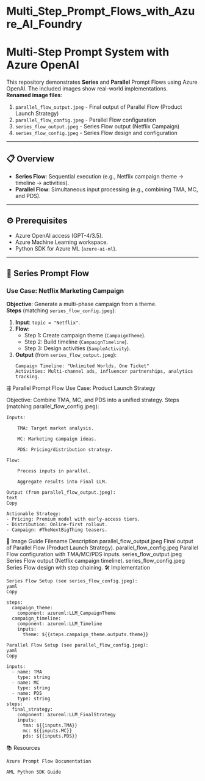 # Multi_Step_Prompt_Flows_with_Azure_AI_Foundry



# Multi-Step Prompt System with Azure OpenAI

This repository demonstrates **Series** and **Parallel** Prompt Flows using Azure OpenAI. The included images show real-world implementations.  
**Renamed image files**:  
1. `parallel_flow_output.jpeg` - Final output of Parallel Flow (Product Launch Strategy)  
2. `parallel_flow_config.jpeg` - Parallel Flow configuration  
3. `series_flow_output.jpeg` - Series Flow output (Netflix Campaign)  
4. `series_flow_config.jpeg` - Series Flow design and configuration  

---

## 📋 Overview
- **Series Flow**: Sequential execution (e.g., Netflix campaign theme → timeline → activities).  
- **Parallel Flow**: Simultaneous input processing (e.g., combining TMA, MC, and PDS).  

---

## ⚙️ Prerequisites
- Azure OpenAI access (GPT-4/3.5).  
- Azure Machine Learning workspace.  
- Python SDK for Azure ML (`azure-ai-ml`).  

---

## 🔄 Series Prompt Flow
### Use Case: Netflix Marketing Campaign  
**Objective**: Generate a multi-phase campaign from a theme.  
**Steps** (matching `series_flow_config.jpeg`):  
1. **Input**: `topic = "Netflix"`.  
2. **Flow**:  
   - Step 1: Create campaign theme (`CampaignTheme`).  
   - Step 2: Build timeline (`CampaignTimeline`).  
   - Step 3: Design activities (`SampleActivity`).  
3. **Output** (from `series_flow_output.jpeg`):  
   ```text
   Campaign Timeline: "Unlimited Worlds, One Ticket"
   Activities: Multi-channel ads, influencer partnerships, analytics tracking.

⇶ Parallel Prompt Flow
Use Case: Product Launch Strategy

Objective: Combine TMA, MC, and PDS into a unified strategy.
Steps (matching parallel_flow_config.jpeg):

    Inputs:

        TMA: Target market analysis.

        MC: Marketing campaign ideas.

        PDS: Pricing/distribution strategy.

    Flow:

        Process inputs in parallel.

        Aggregate results into Final LLM.

    Output (from parallel_flow_output.jpeg):
    text
    Copy

    Actionable Strategy: 
    - Pricing: Premium model with early-access tiers.
    - Distribution: Online-first rollout.
    - Campaign: #TheNextBigThing teasers.

📂 Image Guide
Filename	Description
parallel_flow_output.jpeg	Final output of Parallel Flow (Product Launch Strategy).
parallel_flow_config.jpeg	Parallel Flow configuration with TMA/MC/PDS inputs.
series_flow_output.jpeg	Series Flow output (Netflix campaign timeline).
series_flow_config.jpeg	Series Flow design with step chaining.
🛠️ Implementation

    Series Flow Setup (see series_flow_config.jpeg):
    yaml
    Copy

    steps:
      campaign_theme:
        component: azureml:LLM_CampaignTheme
      campaign_timeline:
        component: azureml:LLM_Timeline
        inputs:
          theme: ${{steps.campaign_theme.outputs.theme}}

    Parallel Flow Setup (see parallel_flow_config.jpeg):
    yaml
    Copy

    inputs:
      - name: TMA
        type: string
      - name: MC
        type: string
      - name: PDS
        type: string
    steps:
      final_strategy:
        component: azureml:LLM_FinalStrategy
        inputs:
          tma: ${{inputs.TMA}}
          mc: ${{inputs.MC}}
          pds: ${{inputs.PDS}}

📚 Resources

    Azure Prompt Flow Documentation

    AML Python SDK Guide

